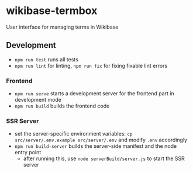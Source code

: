 # wikibase-termbox
User interface for managing terms in Wikibase

## Development
* `npm run test` runs all tests
* `npm run lint` for linting, `npm run fix` for fixing fixable lint errors

### Frontend
* `npm run serve` starts a development server for the frontend part in development mode
* `npm run build` builds the frontend code

### SSR Server
* set the server-specific environment variables: `cp src/server/.env.example src/server/.env` and modify `.env` accordingly
* `npm run build-server` builds the server-side manifest and the node entry point
    * after running this, use `node serverBuild/server.js` to start the SSR server
